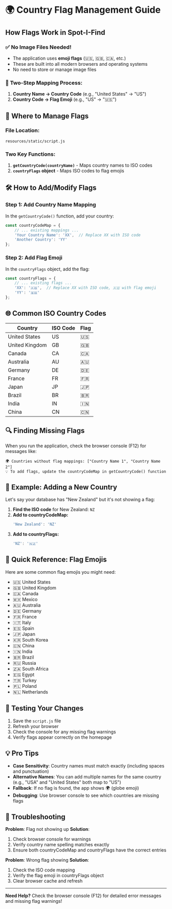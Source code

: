 # 🌍 Country Flag Management Guide

## How Flags Work in Spot-I-Find

### ✅ **No Image Files Needed!**
- The application uses **emoji flags** (🇺🇸, 🇬🇧, 🇨🇦, etc.)
- These are built into all modern browsers and operating systems
- No need to store or manage image files

### 🔄 **Two-Step Mapping Process:**

1. **Country Name → Country Code** (e.g., "United States" → "US")
2. **Country Code → Flag Emoji** (e.g., "US" → "🇺🇸")

## 📍 **Where to Manage Flags**

### **File Location:**
```
resources/static/script.js
```

### **Two Key Functions:**

1. **`getCountryCode(countryName)`** - Maps country names to ISO codes
2. **`countryFlags` object** - Maps ISO codes to flag emojis

## 🛠️ **How to Add/Modify Flags**

### **Step 1: Add Country Name Mapping**
In the `getCountryCode()` function, add your country:

```javascript
const countryCodeMap = {
    // ... existing mappings ...
    'Your Country Name': 'XX',  // Replace XX with ISO code
    'Another Country': 'YY'
};
```

### **Step 2: Add Flag Emoji**
In the `countryFlags` object, add the flag:

```javascript
const countryFlags = {
    // ... existing flags ...
    'XX': '🇦🇶',  // Replace XX with ISO code, 🇦🇶 with flag emoji
    'YY': '🇧🇶'
};
```

## 🌐 **Common ISO Country Codes**

| Country | ISO Code | Flag |
|---------|----------|------|
| United States | US | 🇺🇸 |
| United Kingdom | GB | 🇬🇧 |
| Canada | CA | 🇨🇦 |
| Australia | AU | 🇦🇺 |
| Germany | DE | 🇩🇪 |
| France | FR | 🇫🇷 |
| Japan | JP | 🇯🇵 |
| Brazil | BR | 🇧🇷 |
| India | IN | 🇮🇳 |
| China | CN | 🇨🇳 |

## 🔍 **Finding Missing Flags**

When you run the application, check the browser console (F12) for messages like:
```
🌍 Countries without flag mappings: ["Country Name 1", "Country Name 2"]
💡 To add flags, update the countryCodeMap in getCountryCode() function
```

## 📝 **Example: Adding a New Country**

Let's say your database has "New Zealand" but it's not showing a flag:

1. **Find the ISO code** for New Zealand: `NZ`
2. **Add to countryCodeMap:**
   ```javascript
   'New Zealand': 'NZ'
   ```
3. **Add to countryFlags:**
   ```javascript
   'NZ': '🇳🇿'
   ```

## 🎯 **Quick Reference: Flag Emojis**

Here are some common flag emojis you might need:

- 🇺🇸 United States
- 🇬🇧 United Kingdom  
- 🇨🇦 Canada
- 🇲🇽 Mexico
- 🇦🇺 Australia
- 🇩🇪 Germany
- 🇫🇷 France
- 🇮🇹 Italy
- 🇪🇸 Spain
- 🇯🇵 Japan
- 🇰🇷 South Korea
- 🇨🇳 China
- 🇮🇳 India
- 🇧🇷 Brazil
- 🇷🇺 Russia
- 🇿🇦 South Africa
- 🇪🇬 Egypt
- 🇹🇷 Turkey
- 🇵🇱 Poland
- 🇳🇱 Netherlands

## 🚀 **Testing Your Changes**

1. Save the `script.js` file
2. Refresh your browser
3. Check the console for any missing flag warnings
4. Verify flags appear correctly on the homepage

## 💡 **Pro Tips**

- **Case Sensitivity**: Country names must match exactly (including spaces and punctuation)
- **Alternative Names**: You can add multiple names for the same country (e.g., "USA" and "United States" both map to "US")
- **Fallback**: If no flag is found, the app shows 🌍 (globe emoji)
- **Debugging**: Use browser console to see which countries are missing flags

## 🔧 **Troubleshooting**

**Problem**: Flag not showing up
**Solution**: 
1. Check browser console for warnings
2. Verify country name spelling matches exactly
3. Ensure both countryCodeMap and countryFlags have the correct entries

**Problem**: Wrong flag showing
**Solution**: 
1. Check the ISO code mapping
2. Verify the flag emoji in countryFlags object
3. Clear browser cache and refresh

---

**Need Help?** Check the browser console (F12) for detailed error messages and missing flag warnings!

